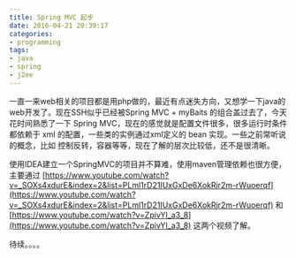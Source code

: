 ```yaml
---
title: Spring MVC 起步
date: 2016-04-21 20:39:17
categories:
- programming
tags:
- java
- spring
- j2ee
---
```


一直一来web相关的项目都是用php做的，最近有点迷失方向，又想学一下java的web开发了。现在SSH似乎已经被Spring MVC + myBaits 的组合盖过去了，今天花时间熟悉了一下 Spring MVC，现在的感觉就是配置文件很多，很多运行时条件都依赖于 xml 的配置，一些类的实例通过xml定义的 bean 实现。一些之前常听说的概念，比如 控制反转，容器等等，现在了解的层次比较低，还不是很清晰。

使用IDEA建立一个SpringMVC的项目并不算难，使用maven管理依赖也很方便， 主要通过 [https://www.youtube.com/watch?v=_SOXs4xdurE&index=2&list=PLml1rD21IUxGxDe6XokRjr2m-rWuoerqf](https://www.youtube.com/watch?v=_SOXs4xdurE&index=2&list=PLml1rD21IUxGxDe6XokRjr2m-rWuoerqf) 和 [https://www.youtube.com/watch?v=ZpivYI_a3_8](https://www.youtube.com/watch?v=ZpivYI_a3_8) 这两个视频了解。

待续。。。。